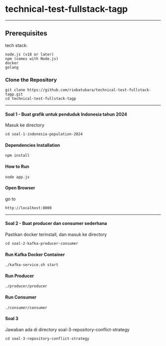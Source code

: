 # technical-test-fullstack-tagp
----

## **Prerequisites**

tech stack:
```
node.js (v18 or later)
npm (comes with Node.js)
docker
golang
```

### **Clone the Repository**
```
git clone https://github.com/riobatubara/technical-test-fullstack-tagp.git
cd technical-test-fullstack-tagp
```
---

#### **Soal 1 - Buat grafik untuk penduduk Indonesia tahun 2024**
Masuk ke directory
```
cd soal-1-indonesia-population-2024
```

#### **Dependencies Installation**
```
npm install
```

#### **How to Run**
```
node app.js
```

#### **Open Browser**
go to
```
http://localhost:8000
```
---


#### **Soal 2 - Buat producer dan consumer sederhana**
Pastikan docker terinstall, dan masuk ke directory
```
cd soal-2-kafka-producer-consumer
```

#### **Run Kafka Docker Container**
```
./kafka-service.sh start
```

#### **Run Producer**
```
./producer/producer
```

#### **Run Consumer**
```
./consumer/consumer
```

#### **Soal 3**
Jawaban ada di directory soal-3-repository-conflict-strategy
```
cd soal-3-repository-conflict-strategy
```